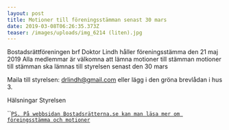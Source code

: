 ```yaml
---
layout: post
title: Motioner till föreningsstämman senast 30 mars
date: 2019-03-08T06:26:35.373Z
teaser: /images/uploads/img_6214 (liten).jpg
---
```

Bostadsrättföreningen brf Doktor Lindh håller föreningsstämma  den 21 maj 2019 Alla medlemmar är välkomna att lämna motioner till stämman motioner till stämman ska lämnas till styrelsen senast den 30 mars

Maila till styrelsen: drlindh@gmail.com eller lägg i den gröna brevlådan i hus 3.

Hälsningar Styrelsen



``[`PS. På webbsidan Bostadsrätterna.se kan man läsa mer om föreingsstämma och motioner`](< http://www.bostadsratterna.se/allt-om-bostadsratt/faktablad/foreningsstamma>)

